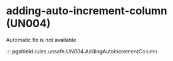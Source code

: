 # adding-auto-increment-column (UN004)

Automatic fix is not available

::: pgshield.rules.unsafe.UN004.AddingAutoIncrementColumn

